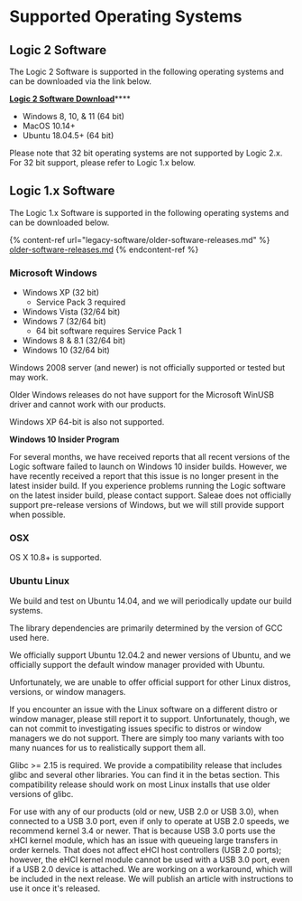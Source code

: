 # Supported Operating Systems

## Logic 2 Software

The Logic 2 Software is supported in the following operating systems and can be downloaded via the link below.

[**Logic 2 Software Download**](https://www.saleae.com/downloads/)****

* Windows 8, 10, & 11 (64 bit)
* MacOS 10.14+&#x20;
* Ubuntu 18.04.5+ (64 bit)

Please note that 32 bit operating systems are not supported by Logic 2.x. For 32 bit support, please refer to Logic 1.x below.



## Logic 1.x Software

The Logic 1.x Software is supported in the following operating systems and can be downloaded below.

{% content-ref url="legacy-software/older-software-releases.md" %}
[older-software-releases.md](legacy-software/older-software-releases.md)
{% endcontent-ref %}

### **Microsoft Windows**

* Windows XP (32 bit)
  * Service Pack 3 required
* Windows Vista (32/64 bit)
* Windows 7 (32/64 bit)
  * 64 bit software requires Service Pack 1
* Windows 8 & 8.1 (32/64 bit)
* Windows 10 (32/64 bit)

Windows 2008 server (and newer) is not officially supported or tested but may work.

Older Windows releases do not have support for the Microsoft WinUSB driver and cannot work with our products.

Windows XP 64-bit is also not supported.

**Windows 10 Insider Program**

For several months, we have received reports that all recent versions of the Logic software failed to launch on Windows 10 insider builds. However, we have recently received a report that this issue is no longer present in the latest insider build. If you experience problems running the Logic software on the latest insider build, please contact support. Saleae does not officially support pre-release versions of Windows, but we will still provide support when possible.

### **OSX**

OS X 10.8+ is supported.

### **Ubuntu Linux**

We build and test on Ubuntu 14.04, and we will periodically update our build systems.

The library dependencies are primarily determined by the version of GCC used here.

We officially support Ubuntu 12.04.2 and newer versions of Ubuntu, and we officially support the default window manager provided with Ubuntu.

Unfortunately, we are unable to offer official support for other Linux distros, versions, or window managers.

If you encounter an issue with the Linux software on a different distro or window manager, please still report it to support. Unfortunately, though, we can not commit to investigating issues specific to distros or window managers we do not support. There are simply too many variants with too many nuances for us to realistically support them all.

Glibc >= 2.15 is required. We provide a compatibility release that includes glibc and several other libraries. You can find it in the betas section. This compatibility release should work on most Linux installs that use older versions of glibc.

For use with any of our products (old or new, USB 2.0 or USB 3.0), when connected to a USB 3.0 port, even if only to operate at USB 2.0 speeds, we recommend kernel 3.4 or newer. That is because USB 3.0 ports use the xHCI kernel module, which has an issue with queueing large transfers in order kernels. That does not affect eHCI host controllers (USB 2.0 ports); however, the eHCI kernel module cannot be used with a USB 3.0 port, even if a USB 2.0 device is attached. We are working on a workaround, which will be included in the next release. We will publish an article with instructions to use it once it's released.
